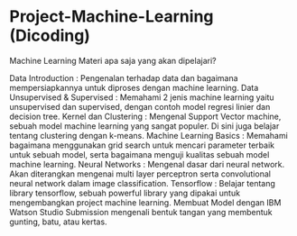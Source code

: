 # Project-Machine-Learning (Dicoding)
Machine Learning
Materi apa saja yang akan dipelajari?

Data Introduction : Pengenalan terhadap data dan bagaimana mempersiapkannya untuk diproses dengan machine learning.
Data Unsupervised & Supervised : Memahami 2 jenis machine learning yaitu unsupervised dan supervised, dengan contoh model regresi linier dan decision tree.
Kernel dan Clustering : Mengenal Support Vector machine, sebuah model machine learning yang sangat populer. Di sini juga belajar tentang clustering dengan k-means.
Machine Learning Basics : Memahami bagaimana menggunakan grid search untuk mencari parameter terbaik untuk sebuah model, serta bagaimana menguji kualitas sebuah model machine learning.
Neural Networks : Mengenal dasar dari neural network. Akan diterangkan mengenai multi layer perceptron serta convolutional neural network dalam image classification.
Tensorflow : Belajar tentang library tensorflow, sebuah powerful library yang dipakai untuk mengembangkan project machine learning.
Membuat Model dengan IBM Watson Studio
Submission
mengenali bentuk tangan yang membentuk gunting, batu, atau kertas.
